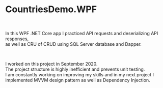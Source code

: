 # CountriesDemo.WPF
<br>
<p>
  In this WPF .NET Core app I practiced API requests and deserializing API responses,
  <br>
  as well as CRU of CRUD using SQL Server database and Dapper.
<p/>
<br>
<p>
  I worked on this project in September 2020.
  <br>
  The project structure is highly inefficient and prevents unit testing.
  <br>
  I am constantly working on improving my skills and in my next project I implemented MVVM design pattern as well as Dependency Injection.
<p/>
